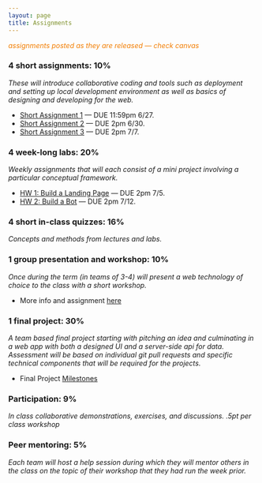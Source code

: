 ```yaml
---
layout: page
title: Assignments
---
```


<span style="color: #F27D00">*assignments posted as they are released — check canvas*</span>


### 4 short assignments: 10%
*These will introduce collaborative coding and tools such as deployment and setting up local development environment as well as basics of designing and developing for the web.*

* [Short Assignment 1](sa1/) — DUE 11:59pm 6/27.
* [Short Assignment 2](sa2/) — DUE 2pm 6/30.
* [Short Assignment 3](sa3/) — DUE 2pm 7/7.

### 4 week-long labs:  20%
*Weekly assignments that will each consist of a mini project involving a particular conceptual framework.*

* [HW 1: Build a Landing Page](hw1/) — DUE 2pm 7/5.
* [HW 2: Build a Bot](hw2/) — DUE 2pm 7/12.

### 4 short in-class quizzes:  16%
*Concepts and methods from lectures and labs.*

### 1 group presentation and workshop: 10%
*Once during the term (in teams of 3-4) will present a web technology of choice to the class with a short workshop.*

* More info and assignment [here](../workshops)


### 1 final project:  30%
*A team based final project starting with pitching an idea and culminating in a web app with both a designed UI and a server-side api for data.  Assessment will be based on individual git pull requests and specific technical components that will be required for the projects.*

* Final Project [Milestones](project_milestones)

### Participation:  9%
*In class collaborative demonstrations, exercises, and discussions. .5pt per class workshop*

### Peer mentoring: 5%
*Each team will host a help session during which they will mentor others in the class on the topic of their workshop that they had run the week prior.*
